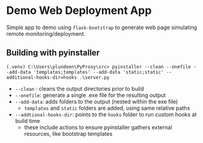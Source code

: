 # Demo Web Deployment App

Simple app to demo using `flask-bootstrap` to generate web page simulating remote monitoring/deployment.

## Building with pyinstaller

```console
(.venv) C:\Users\plundeen\PyProxy\src> pyinstaller --clean --onefile --add-data 'templates;templates' --add-data 'static;static' --additional-hooks-dir=hooks .\server.py
```

* `--clean` : cleans the output directories prior to build
* `--onefile`: generate a single .exe file for the resulting output
* `--add-data`: adds folders to the output (nested within the exe file)
  * `templates` and `static` folders are added, using same relative paths
* `--addtional-hooks-dir`: points to the `hooks` folder to run custom hooks at build time
  * these include actions to ensure pyinstaller gathers external resources, like bootstrap templates
